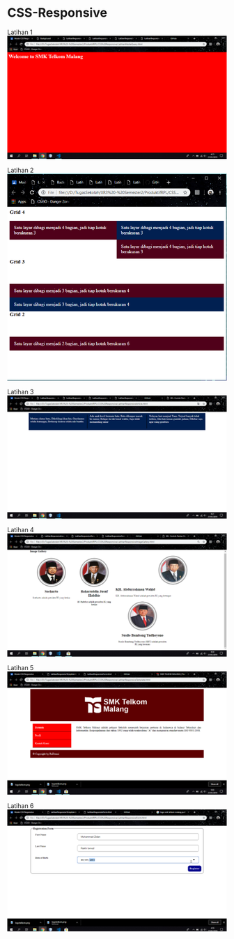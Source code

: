 # CSS-Responsive
Latihan 1
![alt text](https://github.com/DemsiRakhi/CSS-Responsive/blob/master/CSS%20Responsive/SSLatihan1.PNG)

Latihan 2
![alt text](https://github.com/DemsiRakhi/CSS-Responsive/blob/master/CSS%20Responsive/SSLatihan2.PNG)

Latihan 3
![alt text](https://github.com/DemsiRakhi/CSS-Responsive/blob/master/CSS%20Responsive/SSLatihan3.PNG)

Latihan 4
![alt text](https://github.com/DemsiRakhi/CSS-Responsive/blob/master/CSS%20Responsive/SSLatihan4.PNG)

Latihan 5
![alt text](https://github.com/DemsiRakhi/CSS-Responsive/blob/master/CSS%20Responsive/SSLatihan5.PNG)

Latihan 6
![alt text](https://github.com/DemsiRakhi/CSS-Responsive/blob/master/CSS%20Responsive/SSLatihan6.PNG)
